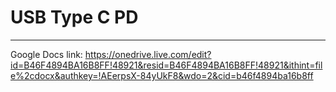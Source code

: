 # USB Type C PD
-------------------
Google Docs link: https://onedrive.live.com/edit?id=B46F4894BA16B8FF!48921&resid=B46F4894BA16B8FF!48921&ithint=file%2cdocx&authkey=!AEerpsX-84yUkF8&wdo=2&cid=b46f4894ba16b8ff
